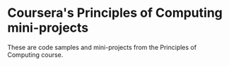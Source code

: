 Coursera's Principles of Computing mini-projects
===

These are code samples and mini-projects from the Principles of Computing course.

